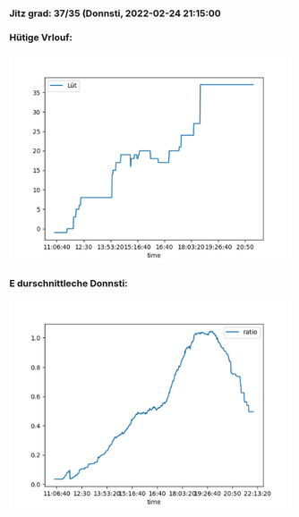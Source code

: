 ### Jitz grad: 37/35 (Donnsti, 2022-02-24 21:15:00

### Hütige Vrlouf:
![Graph](Today.png)

### E durschnittleche Donnsti:
![Graph](Donnsti.png)